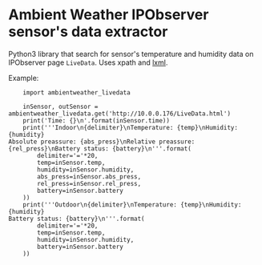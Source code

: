 # Ambient Weather IPObserver sensor's data extractor

Python3 library that search for sensor's temperature and humidity data on IPObserver page `LiveData`.
Uses xpath and [lxml](http://lxml.de/).

Example:

        import ambientweather_livedata

        inSensor, outSensor = ambientweather_livedata.get('http://10.0.0.176/LiveData.html')
        print('Time: {}\n'.format(inSensor.time))
        print('''Indoor\n{delimiter}\nTemperature: {temp}\nHumidity: {humidity}
    Absolute preassure: {abs_press}\nRelative preassure: {rel_press}\nBattery status: {battery}\n'''.format(
            delimiter='='*20,
            temp=inSensor.temp,
            humidity=inSensor.humidity,
            abs_press=inSensor.abs_press,
            rel_press=inSensor.rel_press,
            battery=inSensor.battery
        ))
        print('''Outdoor\n{delimiter}\nTemperature: {temp}\nHumidity: {humidity}
    Battery status: {battery}\n'''.format(
            delimiter='='*20,
            temp=inSensor.temp,
            humidity=inSensor.humidity,
            battery=inSensor.battery
        ))


